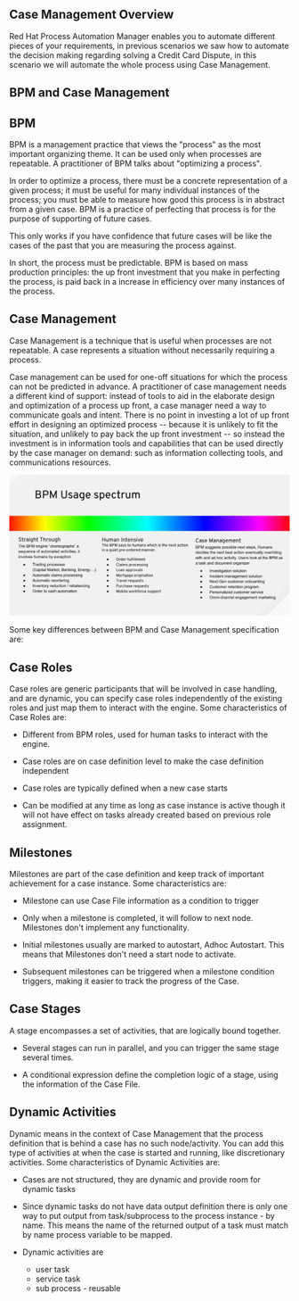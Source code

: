 Case Management Overview
------------------------

Red Hat Process Automation Manager enables you to automate different pieces of your requirements, in previous scenarios we saw how to automate the decision making regarding solving a Credit Card Dispute, in this scenario we will automate the whole process using Case Management.


BPM and Case Management
-----------------------

BPM
----
BPM is a management practice that views the "process" as the most important organizing theme. It can be used only when processes are repeatable. A practitioner of BPM talks about "optimizing a process".

In order to optimize a process, there must be a concrete representation of a given process; it must be useful for many individual instances of the process; you must be able to measure how good this process is in abstract from a given case. BPM is a practice of perfecting that process is for the purpose of supporting of future cases.

This only works if you have confidence that future cases will be like the cases of the past that you are measuring the process against.

In short, the process must be predictable. BPM is based on mass production principles: the up front investment that you make in perfecting the process, is paid back in a increase in efficiency over many instances of the process.

Case Management
---------------

Case Management is a technique that is useful when processes are not repeatable. A case represents a situation without necessarily requiring a process.

Case management can be used for one-off situations for which the process can not be predicted in advance. A practitioner of case management needs a different kind of support: instead of tools to aid in the elaborate design and optimization of a process up front, a case manager need a way to communicate goals and intent. There is no point in investing a lot of up front effort in designing an optimized process -- because it is unlikely to fit the situation, and unlikely to pay back the up front investment -- so instead the investment is in information tools and capabilities that can be used directly by the case manager on demand: such as information collecting tools, and communications resources.

<img src="../../assets/middleware/rhpam-7-workshop/business-central-rhpam-7-cmmn-pam.png" width="600" />


Some key differences between BPM and Case Management specification are:


Case Roles
----------

Case roles are generic participants that will be involved in case handling, and are dynamic, you can specify case roles independently of the existing roles and just map them to interact with the engine. Some characteristics of Case Roles are:

- Different from BPM roles, used for human tasks to interact with the engine.

- Case roles are on case definition level to make the case definition independent

- Case roles are typically defined when a new case starts

- Can be modified at any time as long as case instance is active though it will not have effect on tasks already created based on previous role assignment.


Milestones
----------

Milestones are part of the case definition and keep track of important achievement for a case instance. Some characteristics are:


- Milestone can use Case File information as a condition to trigger

- Only when a milestone is completed, it will follow to next node. Milestones don't implement any functionality.

- Initial milestones usually are marked to autostart, Adhoc Autostart. This means that Milestones don't need a start node to activate.

- Subsequent milestones can be triggered when a milestone condition triggers, making it easier to track the progress of the Case.



Case Stages
------------

A stage encompasses a set of activities, that are logically bound together.

- Several stages can run in parallel, and you can trigger the same stage several times.

- A conditional expression define the completion logic of a stage, using the information of the Case File.


Dynamic Activities
-------------------

Dynamic means in the context of Case Management that the process definition that is behind a case has no such node/activity. You can add this type of activities at when the case is started and running, like discretionary activities. Some characteristics of Dynamic Activities are:

- Cases are not structured, they are dynamic and provide room for dynamic tasks
- Since dynamic tasks do not have data output definition there is only one way to put output from task/subprocess to the process instance - by name. This means the name of the returned output of a task must match by name process variable to be mapped.
- Dynamic activities are

   - user task
   - service task
   - sub process - reusable







